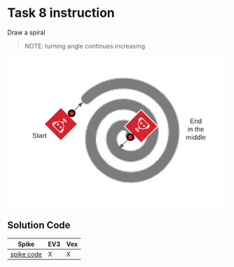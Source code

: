 # Task 8 instruction

Draw a spiral

> NOTE: turning angle continues increasing

![view](./images/Spiral.png)

## Solution Code

|Spike|EV3|Vex
|-----|---|---
[spike code](../spike-prime/task8.py)| X | X